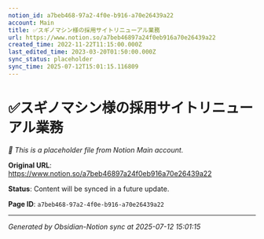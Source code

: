 ```yaml
---
notion_id: a7beb468-97a2-4f0e-b916-a70e26439a22
account: Main
title: ✅スギノマシン様の採用サイトリニューアル業務
url: https://www.notion.so/a7beb46897a24f0eb916a70e26439a22
created_time: 2022-11-22T11:15:00.000Z
last_edited_time: 2023-03-20T01:50:00.000Z
sync_status: placeholder
sync_time: 2025-07-12T15:01:15.116809
---
```


# ✅スギノマシン様の採用サイトリニューアル業務

*🔄 This is a placeholder file from Notion Main account.*

**Original URL**: https://www.notion.so/a7beb46897a24f0eb916a70e26439a22

**Status**: Content will be synced in a future update.

**Page ID**: `a7beb468-97a2-4f0e-b916-a70e26439a22`

---

*Generated by Obsidian-Notion sync at 2025-07-12 15:01:15*

